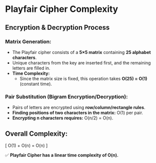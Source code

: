 # Playfair Cipher Complexity

## **Encryption & Decryption Process**

### **Matrix Generation:**
- The Playfair cipher consists of a **5×5 matrix** containing **25 alphabet characters**.
- Unique characters from the key are inserted first, and the remaining letters are filled in.
- **Time Complexity:**
  - Since the matrix size is fixed, this operation takes **O(25) = O(1)** (constant time).

### **Pair Substitution (Bigram Encryption/Decryption):**
- Pairs of letters are encrypted using **row/column/rectangle rules**.
- **Finding positions of two characters in the matrix:** O(1) per pair.
- **Encrypting n characters requires:** O(n/2) = O(n).

## **Overall Complexity:**

\[
O(1) + O(n) = O(n)
\]

✅ **Playfair Cipher has a linear time complexity of O(n).**
